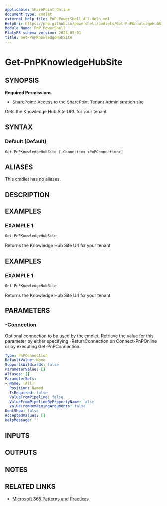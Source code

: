 ```yaml
---
applicable: SharePoint Online
document type: cmdlet
external help file: PnP.PowerShell.dll-Help.xml
HelpUri: https://pnp.github.io/powershell/cmdlets/Get-PnPKnowledgeHubSite.html
Module Name: PnP.PowerShell
PlatyPS schema version: 2024-05-01
title: Get-PnPKnowledgeHubSite
---
```


# Get-PnPKnowledgeHubSite

## SYNOPSIS

**Required Permissions**

* SharePoint: Access to the SharePoint Tenant Administration site

Gets the Knowledge Hub Site URL for your tenant

## SYNTAX

### Default (Default)

```
Get-PnPKnowledgeHubSite [-Connection <PnPConnection>]
```

## ALIASES

This cmdlet has no aliases.

## DESCRIPTION

## EXAMPLES

### EXAMPLE 1
```powershell
Get-PnPKnowledgeHubSite
```

Returns the Knowledge Hub Site Url for your tenant

## EXAMPLES

### EXAMPLE 1

```powershell
Get-PnPKnowledgeHubSite
```

Returns the Knowledge Hub Site Url for your tenant

## PARAMETERS

### -Connection

Optional connection to be used by the cmdlet. Retrieve the value for this parameter by either specifying -ReturnConnection on Connect-PnPOnline or by executing Get-PnPConnection.

```yaml
Type: PnPConnection
DefaultValue: None
SupportsWildcards: false
ParameterValue: []
Aliases: []
ParameterSets:
- Name: (All)
  Position: Named
  IsRequired: false
  ValueFromPipeline: false
  ValueFromPipelineByPropertyName: false
  ValueFromRemainingArguments: false
DontShow: false
AcceptedValues: []
HelpMessage: ''
```

## INPUTS

## OUTPUTS

## NOTES

## RELATED LINKS

- [Microsoft 365 Patterns and Practices](https://aka.ms/m365pnp)
